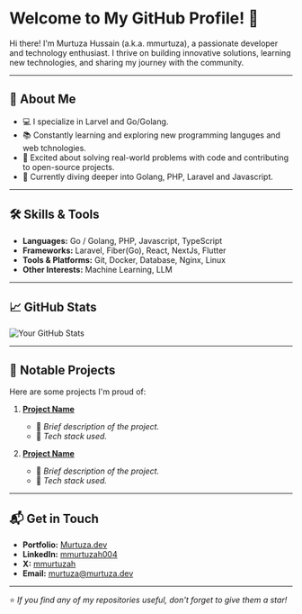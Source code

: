 # Welcome to My GitHub Profile! 👋

Hi there! I'm Murtuza Hussain (a.k.a. mmurtuza), a passionate developer and technology enthusiast. I thrive on building innovative solutions, learning new technologies, and sharing my journey with the community.

---

## 🌟 About Me

- 💻 I specialize in Larvel and Go/Golang.
- 📚 Constantly learning and exploring new programming languges and web tchnologies.
- 🚀 Excited about solving real-world problems with code and contributing to open-source projects.
- 🌱 Currently diving deeper into Golang, PHP, Laravel and Javascript.
<!--- - 💬 Let's connect! Feel free to ask me about. --->

---

## 🛠️ Skills & Tools

- **Languages:** Go / Golang, PHP, Javascript, TypeScript
- **Frameworks:** Laravel, Fiber(Go), React, NextJs, Flutter
- **Tools & Platforms:** Git, Docker, Database, Nginx, Linux
- **Other Interests:** Machine Learning, LLM

---

## 📈 GitHub Stats

![Your GitHub Stats](https://github-readme-stats.vercel.app/api?username=mmurtuza&show_icons=true&theme=radical)

---

## 📂 Notable Projects

Here are some projects I'm proud of:

1. **[Project Name](link-to-project)**
   - 📌 *Brief description of the project.*
   - 🔧 *Tech stack used.*

2. **[Project Name](link-to-project)**
   - 📌 *Brief description of the project.*
   - 🔧 *Tech stack used.*

---

## 📬 Get in Touch

- **Portfolio:** [Murtuza.dev](https://murtuza.dev)
- **LinkedIn:** [mmurtuzah004](https://www.linkedin.com/in/mmurtuzah004/)
- **X:** [mmurtuzah](hhttps://twitter.com/MMurtuzaH)
- **Email:** [murtuza@murtuza.dev](murtuza@murtuza.dev)

---

⭐️ *If you find any of my repositories useful, don't forget to give them a star!*
